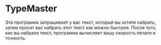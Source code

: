 # TypeMaster
Эта программа запрашивает у вас текст, который вы хотите набрать, затем просит вас набрать этот текст как можно быстрее. После того, как вы набрали текст, программа вычисляет вашу скорость печати и точность.
